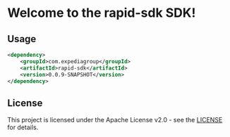 # Welcome to the rapid-sdk SDK!

## Usage
```xml
<dependency>
    <groupId>com.expediagroup</groupId>
    <artifactId>rapid-sdk</artifactId>
    <version>0.0.9-SNAPSHOT</version>
</dependency>
```

## License

This project is licensed under the Apache License v2.0 - see the [LICENSE](LICENSE) for details.
